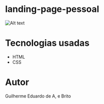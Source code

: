 # landing-page-pessoal
![Alt text]()
# Tecnologias usadas
- HTML
- CSS

# Autor
Guilherme Eduardo de A, e Brito
